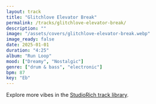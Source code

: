 ```yaml
---
layout: track
title: "Glitchlove Elevator Break"
permalink: /tracks/glitchlove-elevator-break/
description: ""
image: "/assets/covers/glitchlove-elevator-break.webp"
image_ready: false
date: 2025-01-01
duration: "4:25"
album: "Run Loop"
mood: ["Dreamy", "Nostalgic"]
genre: ["drum & bass", "electronic"]
bpm: 87
key: "Eb"
---
```


Explore more vibes in the [StudioRich track library](/tracks/).
